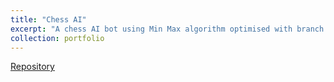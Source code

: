 ```yaml
---
title: "Chess AI"
excerpt: "A chess AI bot using Min Max algorithm optimised with branch pruning."
collection: portfolio
---
```

 
[Repository](https://github.com/Anirudh-R-1201/Chess-AI)